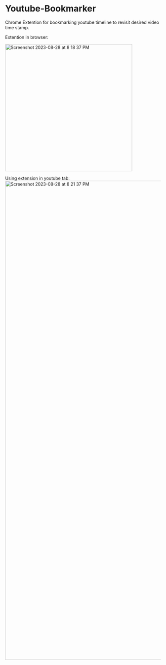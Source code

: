 # Youtube-Bookmarker
Chrome Extention for bookmarking youtube timeline to revisit desired video time stamp.

Extention in browser:

<img width="411" alt="Screenshot 2023-08-28 at 8 18 37 PM" src="https://github.com/puranjay-singh/Youtube-Bookmarker/assets/95169352/fd542030-5413-4edb-9065-c72ae1061732">

Using extension in youtube tab:
<img width="1549" alt="Screenshot 2023-08-28 at 8 21 37 PM" src="https://github.com/puranjay-singh/Youtube-Bookmarker/assets/95169352/df15bc01-28f5-4fc7-bd26-fe6ffc65af0d">
